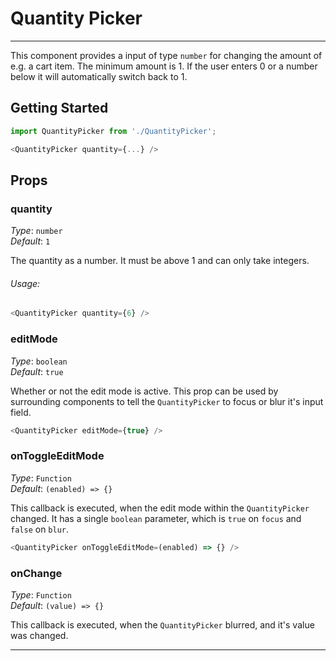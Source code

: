 # Quantity Picker
---

This component provides a input of type `number` for changing the amount of e.g. a cart item. The minimum amount is 1. If the user enters 0 or a number below it will automatically switch back to 1.

## Getting Started

```js
import QuantityPicker from './QuantityPicker';

<QuantityPicker quantity={...} />
```

## Props

### quantity

_Type_: `number`  
_Default_: `1`  

The quantity as a number. It must be above 1 and can only take integers.

###### Usage:

```js
<QuantityPicker quantity={6} />
```

### editMode

_Type_: `boolean`  
_Default_: `true`

Whether or not the edit mode is active. This prop can be used by surrounding components to tell the `QuantityPicker` to focus or blur it's input field.

```js
<QuantityPicker editMode={true} />
```

### onToggleEditMode
_Type_: `Function`  
_Default_: `(enabled) => {}`

This callback is executed, when the edit mode within the `QuantityPicker` changed. It has a single `boolean` parameter, which is `true` on `focus` and `false` on `blur`.

```js
<QuantityPicker onToggleEditMode=(enabled) => {} />
```

### onChange
_Type_: `Function`  
_Default_: `(value) => {}`

This callback is executed, when the `QuantityPicker` blurred, and it's value was changed.

---
